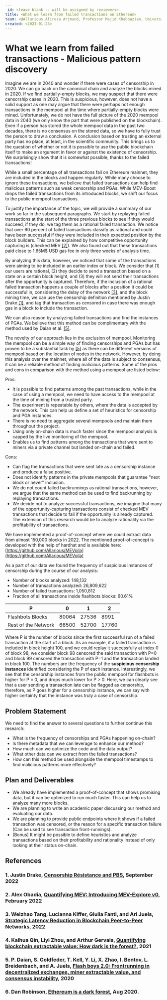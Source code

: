 ```yaml
---
 id: <leave blank -- will be assigned by reviewers>
title: <What we learn from failed transactions on Ethereum>
team: <@Allarious Alireza Arjmand, Professor Majid Khabbazian, University of Alberta>
created: <2023-01-23>
---
```


# What we learn from failed transactions - Malicious pattern discovery

Imagine we are in 2040 and wonder if there were cases of censorship in 2020. We can go back on the canonical chain and analyze the blocks mined in 2020. If we find partially-empty blocks, we may suspect that there were censorship cases in 2020. This is suspicious, however, does not have a solid support as one may argue that there were perhaps not enough transactions in the mempool at the time where partially-empty blocks were mined. Unfortunately, we do not have the full picture of the 2020 mempool data in 2040 (we only know the part that were published on the blockchain). Even if a person has stored the whole mempool data in the past two decades, there is no consensus on the stored data, so we have to fully trust the person to draw a conclusion. A conclusion based on trusting an external party has no place, at least, in the scientific community. This brings us to the question of whether or not it is possible to use the public blockchain itself to make an argument in favor or against the existence of censorship. We surprisingly show that it is somewhat possible, thanks to the failed transactions!

While a small percentage of all transactions fail on Ethereum mainnet, they are included in the blocks and happen regularly. While many choose to ignore these transactions, we believe that failed transactions can help find malicious patterns such as weak censorship and PGAs. While MEV-Boost drops the failed transactions from its introduced blocks, we shift our focus to the public mempool transactions.

To justify the importance of the topic, we will provide a summary of our work so far in the subsequent paragraphs. We start by replaying failed transactions at the start of the three previous blocks to see if they would succeed, if they do, we tag them as a rational failed transaction. We notice that over 60 percent of failed transactions classify as rational and could have been successful if they were included in their expected position by the block builders. This can be explained by how competitive opportunity capturing is (checked MEV [[2]](notion://www.notion.so/Failed-Transactions-Flashbots-research-proposal-6c34ed7b0ed64f11991d4a5daa537d68######2.)). We also found out that these transactions paid close to 1.65M$ USD gas fee in only three weeks of analysis time.

By analyzing this data, however, we noticed that some of the transactions were aiming to be included in an earlier index or block. We consider that (1) our users are rational, (2) they decide to send a transaction based on a state on a certain block height, and (3) they will not send their transactions after the opportunity is captured. Therefore, if the inclusion of a rational failed transaction happens a couple of blocks after a position it could be successful in, considering the delay of the network [[3]](notion://www.notion.so/Failed-Transactions-Flashbots-research-proposal-6c34ed7b0ed64f11991d4a5daa537d68######3.), and the block mining time, we can use the censorship definition mentioned by Justin Drake [[1]](notion://www.notion.so/Failed-Transactions-Flashbots-research-proposal-6c34ed7b0ed64f11991d4a5daa537d68######1.), and tag that transaction as censored in case there was enough gas in a block to include the transaction.

We can also reason by analyzing failed transactions and find the instances of PGAs. We believe that this method can be complimentary with the method used by Daian et al. [[5]](notion://www.notion.so/Failed-Transactions-Flashbots-research-proposal-6c34ed7b0ed64f11991d4a5daa537d68######5.).

The novelty of our approach lies in the exclusion of mempool. Monitoring the mempool can be a simple way of finding censorships and PGAs but has proven to be a substantial task by [[5]](notion://www.notion.so/Failed-Transactions-Flashbots-research-proposal-6c34ed7b0ed64f11991d4a5daa537d68######5.) as there can be different versions of mempool based on the location of nodes in the network. However, by doing this analysis over the mainnet, where all of the data is subject to consensus, it can be a reliable method of finding malicious patterns. Some of the pros and cons in comparison with the method using a mempool are listed below:

Pros:

- It is possible to find patterns among the past transactions, while in the case of using a mempool, we need to have access to the mempool at the time of mining from a trusted party.
- The experiment is repeatable by others, where the data is accepted by the network. This can help us define a set of heuristics for censorship and PGA instances.
- There is no need to aggregate several mempools and maintain them throughout the project.
- Using only on-chain data is much faster since the mempool analysis is capped by the live monitoring of the mempool.
- Enables us to find patterns among the transactions that were sent to miners via a private channel but landed on-chain and failed.

Cons:

- Can flag the transactions that were sent late as a censorship instance and produce a false positive.
- Does not identify patterns in the private mempools that guarantee "next block or never" inclusion.
- We do not count failed backrunnings as rational transactions, however, we argue that the same method can be used to find backrunning by replaying transactions.
- We decide not to analyze successful transactions, we imagine that many of the opportunity-capturing transactions consist of checked MEV transactions that decide to fail if the opportunity is already captured. The extension of this research would be to analyze rationality via the profitability of transactions.

We have implemented a proof-of-concept where we could extract data from almost 150,000 blocks in 2022. The mentioned proof-of-concept is developed with the help of hardhat and is available here: [https://github.com/Allarious/MEVoila](https://github.com/Allarious/MEVoila)

As a part of our data we found the frequency of suspicious instances of censorship during the course of our analysis:

- Number of blocks analyzed: 148,132
- Number of transactions analyzed: 26,809,622
- Number of failed transactions: 1,050,812
- Fraction of all transactions inside flashbots blocks: 60.61%

| P | 0 | 1 | 2 |
| --- | --- | --- | --- |
| Flashbots Blocks | 80064 | 27536 | 8991 |
| Rest of the Network | 66500 | 52700 | 17760 |

Where P is the number of blocks since the first successful run of a failed transaction at the start of a block. As an example, if a failed transaction is included in block height 100, and we could replay it successfully at index 0 of block 98, we consider block 98 censored the said transaction with P=0 and block 99 censored the transaction with P=1 and the transaction landed in block 100. The numbers are the frequency of the **suspicious censorship instances** identified considering the P of each instance. Interestingly, we see that the censorship instances from the public mempool for flashbots is higher for P = 0, and drops much lower for P > 0. Here, we can clearly see that a user sending a transaction late can be flagged as censorship, therefore, as P goes higher for a censorship instance, we can say with higher certainty that the instance was truly a case of censorship.

## Problem Statement

We need to find the answer to several questions to further continue this research:

- What is the frequency of censorships and PGAs happening on-chain?
- Is there metadata that we can leverage to enhance our method?
- How much can we optimize the code and the data output?
- What other data can we extract from the failed transactions?
- How can this method be used alongside the mempool timestamps to find malicious patterns more effectively?

## Plan and Deliverables

- We already have implemented a proof-of-concept that shows promising data, but it can be optimized to run much faster. This can help us to analyze many more blocks.
- We are planning to write an academic paper discussing our method and evaluating our data.
- We are planning to provide public endpoints where it shows if a failed transaction was censored, or the reason for a specific transaction failure (Can be used to see transaction front-runnings).
- (Bonus) It might be possible to define heuristics and analyze transactions based on their profitability and rationality instead of only looking at their status on-chain.

## References

### 1. Justin Drake, [Censorship Résistance and PBS](https://www.youtube.com/watch?v=XZJcZ05d-Wo&feature=youtu.be), September 2022

### 2. Alex Obadia, [Quantifying MEV: Introducing MEV-Explore v0](https://medium.com/flashbots/quantifying-mev-introducing-mev-explore-v0-5ccbee0f6d02), February 2022

### 3. Weizhao Tang, Lucianna Kiffer, Giulia Fanti, and Ari Juels, [Strategic Latency Reduction in Blockchain Peer-to-Peer Networks](https://arxiv.org/pdf/2205.06837.pdf), 2022

### 4. Kaihua Qin, Liyi Zhou, and Arthur Gervais, [Quantifying blockchain extractable value: How dark is the forest?](https://arxiv.org/abs/2101.05511), 2021

### 5. P. Daian, S. Goldfeder, T. Kell, Y. Li, X. Zhao, I. Bentov, L. Breidenbach, and A. Juels, [Flash boys 2.0: Frontrunning in decentralized exchanges, miner extractable value, and consensus instability](https://arxiv.org/abs/1904.05234), 2020

### 6. Dan Robinson, [Ethereum is a dark forest](https://www.paradigm.xyz/2020/08/ethereum-is-a-dark-forest), Aug 2020.